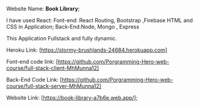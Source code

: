 Website Name: **Book Library**;

I have used React:
Font-end: React Routing, Bootstrap ,Firebase HTML and CSS in Application;
Back-End:Node, Mongo , Express

This Application Fullstack and fully dynamic.

Heroku Link: [https://stormy-brushlands-24684.herokuapp.com]

Font-end code link: [https://github.com/Porgramming-Hero-web-course/full-stack-client-MhMunna12]

Back-End Code Link: [https://github.com/Porgramming-Hero-web-course/full-stack-server-MhMunna12]

Website Link: [https://book-library-a7b6e.web.app/];